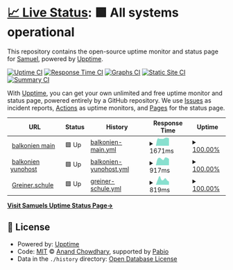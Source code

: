 # [📈 Live Status](https://quizilkend.github.io/balkonien_uptime/): <!--live status--> **🟩 All systems operational**

This repository contains the open-source uptime monitor and status page for [Samuel](https://github.com/quizilkend), powered by [Upptime](https://github.com/upptime/upptime).

[![Uptime CI](https://github.com/quizilkend/balkonien_uptime/workflows/Uptime%20CI/badge.svg)](https://github.com/quizilkend/balkonien_uptime/actions?query=workflow%3A%22Uptime+CI%22)
[![Response Time CI](https://github.com/quizilkend/balkonien_uptime/workflows/Response%20Time%20CI/badge.svg)](https://github.com/quizilkend/balkonien_uptime/actions?query=workflow%3A%22Response+Time+CI%22)
[![Graphs CI](https://github.com/quizilkend/balkonien_uptime/workflows/Graphs%20CI/badge.svg)](https://github.com/quizilkend/balkonien_uptime/actions?query=workflow%3A%22Graphs+CI%22)
[![Static Site CI](https://github.com/quizilkend/balkonien_uptime/workflows/Static%20Site%20CI/badge.svg)](https://github.com/quizilkend/balkonien_uptime/actions?query=workflow%3A%22Static+Site+CI%22)
[![Summary CI](https://github.com/quizilkend/balkonien_uptime/workflows/Summary%20CI/badge.svg)](https://github.com/quizilkend/balkonien_uptime/actions?query=workflow%3A%22Summary+CI%22)

With [Upptime](https://upptime.js.org), you can get your own unlimited and free uptime monitor and status page, powered entirely by a GitHub repository. We use [Issues](https://github.com/quizilkend/balkonien_uptime/issues) as incident reports, [Actions](https://github.com/quizilkend/balkonien_uptime/actions) as uptime monitors, and [Pages](https://quizilkend.github.io/balkonien_uptime/) for the status page.

<!--start: status pages-->
<!-- This summary is generated by Upptime (https://github.com/upptime/upptime) -->
<!-- Do not edit this manually, your changes will be overwritten -->
<!-- prettier-ignore -->
| URL | Status | History | Response Time | Uptime |
| --- | ------ | ------- | ------------- | ------ |
| <img alt="" src="https://icons.duckduckgo.com/ip3/balkonien.org.ico" height="13"> [balkonien main](https://balkonien.org) | 🟩 Up | [balkonien-main.yml](https://github.com/quizilkend/balkonien_uptime/commits/HEAD/history/balkonien-main.yml) | <details><summary><img alt="Response time graph" src="./graphs/balkonien-main/response-time-week.png" height="20"> 1671ms</summary><br><a href="https://quizilkend.github.io/balkonien_uptime/history/balkonien-main"><img alt="Response time 1981" src="https://img.shields.io/endpoint?url=https%3A%2F%2Fraw.githubusercontent.com%2Fquizilkend%2Fbalkonien_uptime%2FHEAD%2Fapi%2Fbalkonien-main%2Fresponse-time.json"></a><br><a href="https://quizilkend.github.io/balkonien_uptime/history/balkonien-main"><img alt="24-hour response time 1677" src="https://img.shields.io/endpoint?url=https%3A%2F%2Fraw.githubusercontent.com%2Fquizilkend%2Fbalkonien_uptime%2FHEAD%2Fapi%2Fbalkonien-main%2Fresponse-time-day.json"></a><br><a href="https://quizilkend.github.io/balkonien_uptime/history/balkonien-main"><img alt="7-day response time 1671" src="https://img.shields.io/endpoint?url=https%3A%2F%2Fraw.githubusercontent.com%2Fquizilkend%2Fbalkonien_uptime%2FHEAD%2Fapi%2Fbalkonien-main%2Fresponse-time-week.json"></a><br><a href="https://quizilkend.github.io/balkonien_uptime/history/balkonien-main"><img alt="30-day response time 1668" src="https://img.shields.io/endpoint?url=https%3A%2F%2Fraw.githubusercontent.com%2Fquizilkend%2Fbalkonien_uptime%2FHEAD%2Fapi%2Fbalkonien-main%2Fresponse-time-month.json"></a><br><a href="https://quizilkend.github.io/balkonien_uptime/history/balkonien-main"><img alt="1-year response time 1981" src="https://img.shields.io/endpoint?url=https%3A%2F%2Fraw.githubusercontent.com%2Fquizilkend%2Fbalkonien_uptime%2FHEAD%2Fapi%2Fbalkonien-main%2Fresponse-time-year.json"></a></details> | <details><summary><a href="https://quizilkend.github.io/balkonien_uptime/history/balkonien-main">100.00%</a></summary><a href="https://quizilkend.github.io/balkonien_uptime/history/balkonien-main"><img alt="All-time uptime 99.71%" src="https://img.shields.io/endpoint?url=https%3A%2F%2Fraw.githubusercontent.com%2Fquizilkend%2Fbalkonien_uptime%2FHEAD%2Fapi%2Fbalkonien-main%2Fuptime.json"></a><br><a href="https://quizilkend.github.io/balkonien_uptime/history/balkonien-main"><img alt="24-hour uptime 100.00%" src="https://img.shields.io/endpoint?url=https%3A%2F%2Fraw.githubusercontent.com%2Fquizilkend%2Fbalkonien_uptime%2FHEAD%2Fapi%2Fbalkonien-main%2Fuptime-day.json"></a><br><a href="https://quizilkend.github.io/balkonien_uptime/history/balkonien-main"><img alt="7-day uptime 100.00%" src="https://img.shields.io/endpoint?url=https%3A%2F%2Fraw.githubusercontent.com%2Fquizilkend%2Fbalkonien_uptime%2FHEAD%2Fapi%2Fbalkonien-main%2Fuptime-week.json"></a><br><a href="https://quizilkend.github.io/balkonien_uptime/history/balkonien-main"><img alt="30-day uptime 100.00%" src="https://img.shields.io/endpoint?url=https%3A%2F%2Fraw.githubusercontent.com%2Fquizilkend%2Fbalkonien_uptime%2FHEAD%2Fapi%2Fbalkonien-main%2Fuptime-month.json"></a><br><a href="https://quizilkend.github.io/balkonien_uptime/history/balkonien-main"><img alt="1-year uptime 99.71%" src="https://img.shields.io/endpoint?url=https%3A%2F%2Fraw.githubusercontent.com%2Fquizilkend%2Fbalkonien_uptime%2FHEAD%2Fapi%2Fbalkonien-main%2Fuptime-year.json"></a></details>
| <img alt="" src="https://icons.duckduckgo.com/ip3/yunohost.balkonien.org.ico" height="13"> [balkonien yunohost](https://yunohost.balkonien.org) | 🟩 Up | [balkonien-yunohost.yml](https://github.com/quizilkend/balkonien_uptime/commits/HEAD/history/balkonien-yunohost.yml) | <details><summary><img alt="Response time graph" src="./graphs/balkonien-yunohost/response-time-week.png" height="20"> 917ms</summary><br><a href="https://quizilkend.github.io/balkonien_uptime/history/balkonien-yunohost"><img alt="Response time 980" src="https://img.shields.io/endpoint?url=https%3A%2F%2Fraw.githubusercontent.com%2Fquizilkend%2Fbalkonien_uptime%2FHEAD%2Fapi%2Fbalkonien-yunohost%2Fresponse-time.json"></a><br><a href="https://quizilkend.github.io/balkonien_uptime/history/balkonien-yunohost"><img alt="24-hour response time 898" src="https://img.shields.io/endpoint?url=https%3A%2F%2Fraw.githubusercontent.com%2Fquizilkend%2Fbalkonien_uptime%2FHEAD%2Fapi%2Fbalkonien-yunohost%2Fresponse-time-day.json"></a><br><a href="https://quizilkend.github.io/balkonien_uptime/history/balkonien-yunohost"><img alt="7-day response time 917" src="https://img.shields.io/endpoint?url=https%3A%2F%2Fraw.githubusercontent.com%2Fquizilkend%2Fbalkonien_uptime%2FHEAD%2Fapi%2Fbalkonien-yunohost%2Fresponse-time-week.json"></a><br><a href="https://quizilkend.github.io/balkonien_uptime/history/balkonien-yunohost"><img alt="30-day response time 881" src="https://img.shields.io/endpoint?url=https%3A%2F%2Fraw.githubusercontent.com%2Fquizilkend%2Fbalkonien_uptime%2FHEAD%2Fapi%2Fbalkonien-yunohost%2Fresponse-time-month.json"></a><br><a href="https://quizilkend.github.io/balkonien_uptime/history/balkonien-yunohost"><img alt="1-year response time 980" src="https://img.shields.io/endpoint?url=https%3A%2F%2Fraw.githubusercontent.com%2Fquizilkend%2Fbalkonien_uptime%2FHEAD%2Fapi%2Fbalkonien-yunohost%2Fresponse-time-year.json"></a></details> | <details><summary><a href="https://quizilkend.github.io/balkonien_uptime/history/balkonien-yunohost">100.00%</a></summary><a href="https://quizilkend.github.io/balkonien_uptime/history/balkonien-yunohost"><img alt="All-time uptime 99.97%" src="https://img.shields.io/endpoint?url=https%3A%2F%2Fraw.githubusercontent.com%2Fquizilkend%2Fbalkonien_uptime%2FHEAD%2Fapi%2Fbalkonien-yunohost%2Fuptime.json"></a><br><a href="https://quizilkend.github.io/balkonien_uptime/history/balkonien-yunohost"><img alt="24-hour uptime 100.00%" src="https://img.shields.io/endpoint?url=https%3A%2F%2Fraw.githubusercontent.com%2Fquizilkend%2Fbalkonien_uptime%2FHEAD%2Fapi%2Fbalkonien-yunohost%2Fuptime-day.json"></a><br><a href="https://quizilkend.github.io/balkonien_uptime/history/balkonien-yunohost"><img alt="7-day uptime 100.00%" src="https://img.shields.io/endpoint?url=https%3A%2F%2Fraw.githubusercontent.com%2Fquizilkend%2Fbalkonien_uptime%2FHEAD%2Fapi%2Fbalkonien-yunohost%2Fuptime-week.json"></a><br><a href="https://quizilkend.github.io/balkonien_uptime/history/balkonien-yunohost"><img alt="30-day uptime 100.00%" src="https://img.shields.io/endpoint?url=https%3A%2F%2Fraw.githubusercontent.com%2Fquizilkend%2Fbalkonien_uptime%2FHEAD%2Fapi%2Fbalkonien-yunohost%2Fuptime-month.json"></a><br><a href="https://quizilkend.github.io/balkonien_uptime/history/balkonien-yunohost"><img alt="1-year uptime 99.97%" src="https://img.shields.io/endpoint?url=https%3A%2F%2Fraw.githubusercontent.com%2Fquizilkend%2Fbalkonien_uptime%2FHEAD%2Fapi%2Fbalkonien-yunohost%2Fuptime-year.json"></a></details>
| <img alt="" src="https://icons.duckduckgo.com/ip3/greiner.schule.ico" height="13"> [Greiner.schule](https://greiner.schule) | 🟩 Up | [greiner-schule.yml](https://github.com/quizilkend/balkonien_uptime/commits/HEAD/history/greiner-schule.yml) | <details><summary><img alt="Response time graph" src="./graphs/greiner-schule/response-time-week.png" height="20"> 819ms</summary><br><a href="https://quizilkend.github.io/balkonien_uptime/history/greiner-schule"><img alt="Response time 835" src="https://img.shields.io/endpoint?url=https%3A%2F%2Fraw.githubusercontent.com%2Fquizilkend%2Fbalkonien_uptime%2FHEAD%2Fapi%2Fgreiner-schule%2Fresponse-time.json"></a><br><a href="https://quizilkend.github.io/balkonien_uptime/history/greiner-schule"><img alt="24-hour response time 612" src="https://img.shields.io/endpoint?url=https%3A%2F%2Fraw.githubusercontent.com%2Fquizilkend%2Fbalkonien_uptime%2FHEAD%2Fapi%2Fgreiner-schule%2Fresponse-time-day.json"></a><br><a href="https://quizilkend.github.io/balkonien_uptime/history/greiner-schule"><img alt="7-day response time 819" src="https://img.shields.io/endpoint?url=https%3A%2F%2Fraw.githubusercontent.com%2Fquizilkend%2Fbalkonien_uptime%2FHEAD%2Fapi%2Fgreiner-schule%2Fresponse-time-week.json"></a><br><a href="https://quizilkend.github.io/balkonien_uptime/history/greiner-schule"><img alt="30-day response time 779" src="https://img.shields.io/endpoint?url=https%3A%2F%2Fraw.githubusercontent.com%2Fquizilkend%2Fbalkonien_uptime%2FHEAD%2Fapi%2Fgreiner-schule%2Fresponse-time-month.json"></a><br><a href="https://quizilkend.github.io/balkonien_uptime/history/greiner-schule"><img alt="1-year response time 835" src="https://img.shields.io/endpoint?url=https%3A%2F%2Fraw.githubusercontent.com%2Fquizilkend%2Fbalkonien_uptime%2FHEAD%2Fapi%2Fgreiner-schule%2Fresponse-time-year.json"></a></details> | <details><summary><a href="https://quizilkend.github.io/balkonien_uptime/history/greiner-schule">100.00%</a></summary><a href="https://quizilkend.github.io/balkonien_uptime/history/greiner-schule"><img alt="All-time uptime 100.00%" src="https://img.shields.io/endpoint?url=https%3A%2F%2Fraw.githubusercontent.com%2Fquizilkend%2Fbalkonien_uptime%2FHEAD%2Fapi%2Fgreiner-schule%2Fuptime.json"></a><br><a href="https://quizilkend.github.io/balkonien_uptime/history/greiner-schule"><img alt="24-hour uptime 100.00%" src="https://img.shields.io/endpoint?url=https%3A%2F%2Fraw.githubusercontent.com%2Fquizilkend%2Fbalkonien_uptime%2FHEAD%2Fapi%2Fgreiner-schule%2Fuptime-day.json"></a><br><a href="https://quizilkend.github.io/balkonien_uptime/history/greiner-schule"><img alt="7-day uptime 100.00%" src="https://img.shields.io/endpoint?url=https%3A%2F%2Fraw.githubusercontent.com%2Fquizilkend%2Fbalkonien_uptime%2FHEAD%2Fapi%2Fgreiner-schule%2Fuptime-week.json"></a><br><a href="https://quizilkend.github.io/balkonien_uptime/history/greiner-schule"><img alt="30-day uptime 100.00%" src="https://img.shields.io/endpoint?url=https%3A%2F%2Fraw.githubusercontent.com%2Fquizilkend%2Fbalkonien_uptime%2FHEAD%2Fapi%2Fgreiner-schule%2Fuptime-month.json"></a><br><a href="https://quizilkend.github.io/balkonien_uptime/history/greiner-schule"><img alt="1-year uptime 100.00%" src="https://img.shields.io/endpoint?url=https%3A%2F%2Fraw.githubusercontent.com%2Fquizilkend%2Fbalkonien_uptime%2FHEAD%2Fapi%2Fgreiner-schule%2Fuptime-year.json"></a></details>

<!--end: status pages-->

[**Visit Samuels Uptime Status Page→**](https://quizilkend.github.io/balkonien_uptime/)

## 📄 License

- Powered by: [Upptime](https://github.com/upptime/upptime)
- Code: [MIT](./LICENSE) © [Anand Chowdhary](https://anandchowdhary.com), supported by [Pabio](https://pabio.com)
- Data in the `./history` directory: [Open Database License](https://opendatacommons.org/licenses/odbl/1-0/)
